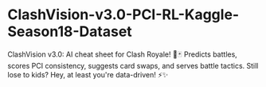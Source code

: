 # ClashVision-v3.0-PCI-RL-Kaggle-Season18-Dataset
ClashVision v3.0: AI cheat sheet for Clash Royale! 🎯🃏 Predicts battles, scores PCI consistency, suggests card swaps, and serves battle tactics. Still lose to kids? Hey, at least you're data-driven! ⚡✨
